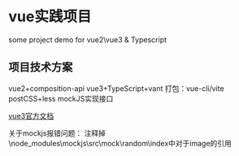 # vue实践项目

some  project demo for vue2\vue3  & Typescript 

## 项目技术方案
vue2+composition-api
vue3+TypeScript+vant
打包：vue-cli/vite  
postCSS+less
mockJS实现接口


[vue3官方文档](https://v3.cn.vuejs.org/guide/composition-api-introduction.html#%E4%BB%80%E4%B9%88%E6%98%AF%E7%BB%84%E5%90%88%E5%BC%8F-api)

关于mockjs报错问题：
注释掉\node_modules\mockjs\src\mock\random\index中对于image的引用